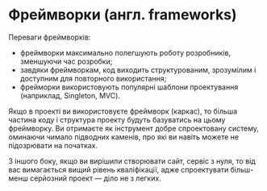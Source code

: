 # Фреймворки (англ. frameworks)

Переваги фреймворків:

* фреймворки максимально полегшують роботу розробників, зменшуючи час розробки;
* завдяки фреймворкам, код виходить структурованим, зрозумілим і доступним для повторного використання;
* фрейморки використовують популярні шаблони проектування (наприклад,  Singleton, MVC).

Якщо в проекті ви використовуєте фреймворк (каркас), то більша частина коду і структура проекту будуть базуватись на цьому фреймворку. Ви отримаєте як інструмент добре спроектовану систему, оминаючи чимало підводних каменів, про які ви навіть можете не підозрювати на початках.

З іншого боку, якщо ви вирішили створювати сайт, сервіс з нуля, то від вас вимагається вищий рівень кваліфікації, адже спроектувати більш-менш серйозний проект — діло не з легких.

